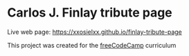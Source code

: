 # Carlos J. Finlay tribute page

Live web page:
https://xxosielxx.github.io/finlay-tribute-page

This project was created for the [freeCodeCamp](https://www.freecodecamp.org/) curriculum